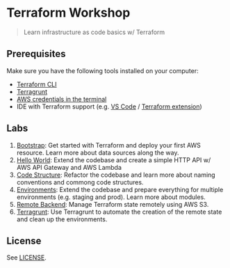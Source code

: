 # Terraform Workshop
> Learn infrastructure as code basics w/ Terraform

## Prerequisites

Make sure you have the following tools installed on your computer: 

- [Terraform CLI](https://learn.hashicorp.com/tutorials/terraform/install-cli)
- [Terragrunt](https://terragrunt.gruntwork.io/docs/getting-started/install/)
- [AWS credentials in the terminal](https://docs.aws.amazon.com/cli/latest/userguide/cli-chap-configure.html)
- IDE with Terraform support (e.g. [VS Code](https://code.visualstudio.com/) / [Terraform extension](https://marketplace.visualstudio.com/items?itemName=HashiCorp.terraform))

## Labs

1. [Bootstrap](./1-bootstrap): Get started with Terraform and deploy your first AWS resource. Learn more about data sources along the way.
2. [Hello World](./2-hello-world/): Extend the codebase and create a simple HTTP API w/ AWS API Gateway and AWS Lambda
3. [Code Structure](./3-code-structure/): Refactor the codebase and learn more about naming conventions and commong code structures.
4. [Environments](./4-environments/): Extend the codebase and prepare everything for multiple environments (e.g. staging and prod). Learn more about modules.
5. [Remote Backend](./5-backend/): Manage Terraform state remotely using AWS S3.
6. [Terragrunt](./5-backend/): Use Terragrunt to automate the creation of the remote state and clean up the environments.
   
## License

See [LICENSE](./LICENSE.md).
